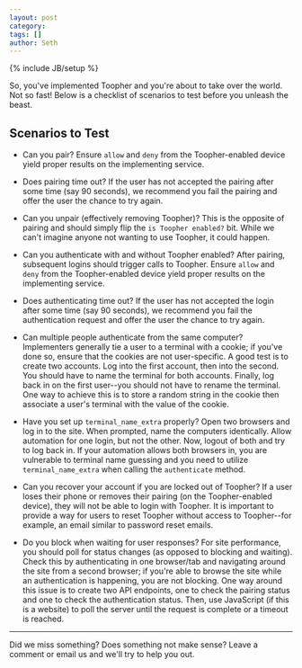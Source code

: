 ```yaml
---
layout: post
category: 
tags: []
author: Seth
---
```

{% include JB/setup %}

So, you've implemented Toopher and you're about to take over the world.  Not so fast! Below is a checklist of scenarios to test before you unleash the beast.

## Scenarios to Test
* Can you pair? Ensure `allow` and `deny` from the Toopher-enabled device yield proper results on the implementing service.

* Does pairing time out? If the user has not accepted the pairing after some time (say 90 seconds), we recommend you fail the pairing and offer the user the chance to try again.

* Can you unpair (effectively removing Toopher)? This is the opposite of pairing and should simply flip the `is Toopher enabled?` bit. While we can't imagine anyone not wanting to use Toopher, it could happen.

* Can you authenticate with and without Toopher enabled? After pairing, subsequent logins should trigger calls to Toopher. Ensure `allow` and `deny` from the Toopher-enabled device yield proper results on the implementing service.

* Does authenticating time out? If the user has not accepted the login after some time (say 90 seconds), we recommend you fail the authentication request and offer the user the chance to try again.  

* Can multiple people authenticate from the same computer? Implementers generally tie a user to a terminal with a cookie; if you've done so, ensure that the cookies are not user-specific. A good test is to create two accounts.  Log into the first account, then into the second. You should have to name the terminal for both accounts. Finally, log back in on the first user--you should not have to rename the terminal. One way to achieve this is to store a random string in the cookie then associate a user's terminal with the value of the cookie.

* Have you set up `terminal_name_extra` properly? Open two browsers and log in to the site. When prompted, name the computers identically.  Allow automation for one login, but not the other. Now, logout of both and try to log back in. If your automation allows both browsers in, you are vulnerable to terminal name guessing and you need to utilize `terminal_name_extra` when calling the `authenticate` method.

* Can you recover your account if you are locked out of Toopher? If a user loses their phone or removes their pairing (on the Toopher-enabled device), they will not be able to login with Toopher. It is important to provide a way for users to reset Toopher without access to Toopher--for example, an email similar to password reset emails.

* Do you block when waiting for user responses? For site performance, you should poll for status changes (as opposed to blocking and waiting). Check this by authenticating in one browser/tab and navigating around the site from a second browser; if you're able to browse the site while an authentication is happening, you are not blocking. One way around this issue is to create two API endpoints, one to check the pairing status and one to check the authentication status. Then, use JavaScript (if this is a website) to poll the server until the request is complete or a timeout is reached.

---

Did we miss something? Does something not make sense? Leave a comment or email us and we'll try to help you out.

